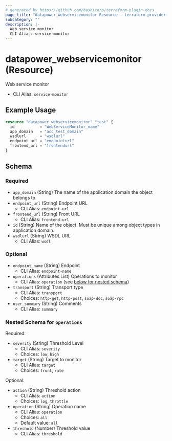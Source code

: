 ```yaml
---
# generated by https://github.com/hashicorp/terraform-plugin-docs
page_title: "datapower_webservicemonitor Resource - terraform-provider-datapower"
subcategory: ""
description: |-
  Web service monitor
  CLI Alias: service-monitor
---
```


# datapower_webservicemonitor (Resource)

Web service monitor
  - CLI Alias: `service-monitor`

## Example Usage

```terraform
resource "datapower_webservicemonitor" "test" {
  id           = "WebServiceMonitor_name"
  app_domain   = "acc_test_domain"
  wsdlurl      = "wsdlurl"
  endpoint_url = "endpointurl"
  frontend_url = "frontendurl"
}
```

<!-- schema generated by tfplugindocs -->
## Schema

### Required

- `app_domain` (String) The name of the application domain the object belongs to
- `endpoint_url` (String) Endpoint URL
  - CLI Alias: `endpoint-url`
- `frontend_url` (String) Front URL
  - CLI Alias: `frontend-url`
- `id` (String) Name of the object. Must be unique among object types in application domain.
- `wsdlurl` (String) WSDL URL
  - CLI Alias: `wsdl`

### Optional

- `endpoint_name` (String) Endpoint
  - CLI Alias: `endpoint-name`
- `operations` (Attributes List) Operations to monitor
  - CLI Alias: `operation` (see [below for nested schema](#nestedatt--operations))
- `transport` (String) Transport type
  - CLI Alias: `transport`
  - Choices: `http-get`, `http-post`, `soap-doc`, `soap-rpc`
- `user_summary` (String) Comments
  - CLI Alias: `summary`

<a id="nestedatt--operations"></a>
### Nested Schema for `operations`

Required:

- `severity` (String) Threshold Level
  - CLI Alias: `severity`
  - Choices: `low`, `high`
- `target` (String) Target to monitor
  - CLI Alias: `target`
  - Choices: `front`, `rate`

Optional:

- `action` (String) Threshold action
  - CLI Alias: `action`
  - Choices: `log`, `throttle`
- `operation` (String) Operation name
  - CLI Alias: `operation`
  - Choices: `all`
  - Default value: `all`
- `threshold` (Number) Threshold value
  - CLI Alias: `threshold`
